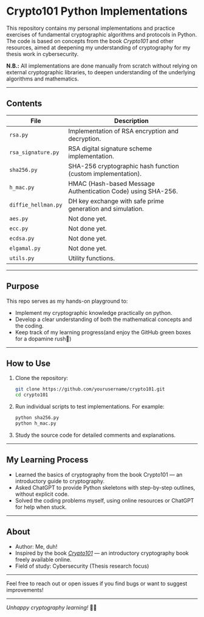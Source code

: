 # Crypto101 Python Implementations

This repository contains my personal implementations and practice exercises of fundamental cryptographic algorithms and protocols in Python. The code is based on concepts from the book *Crypto101* and other resources, aimed at deepening my understanding of cryptography for my thesis work in cybersecurity.


**N.B.:** All implementations are done manually from scratch without relying on external cryptographic libraries, to deepen understanding of the underlying algorithms and mathematics.

---

## Contents

| File                     | Description                                          |
|--------------------------|------------------------------------------------------|
| `rsa.py`                 | Implementation of RSA encryption and decryption.    |
| `rsa_signature.py`       | RSA digital signature scheme implementation.        |
| `sha256.py`              | SHA-256 cryptographic hash function (custom implementation). |
| `h_mac.py`               | HMAC (Hash-based Message Authentication Code) using SHA-256. |
| `diffie_hellman.py`      | DH key exchange with safe prime generation and simulation. |
| `aes.py`                 | Not done yet.                                         |
| `ecc.py`                 | Not done yet.                                         |
| `ecdsa.py`               | Not done yet.                                         |
| `elgamal.py`             | Not done yet.                                         |
| `utils.py`               | Utility functions.                                    |

---

## Purpose

This repo serves as my hands-on playground to:

- Implement my cryptographic knowledge practically on python.
- Develop a clear understanding of both the mathematical concepts and the coding.
- Keep track of my learning progress(and enjoy the GitHub green boxes for a dopamine rush🤩)

---

## How to Use 

1. Clone the repository:

   ```bash
   git clone https://github.com/yourusername/crypto101.git
   cd crypto101
   ```

2. Run individual scripts to test implementations. For example:

   ```bash
   python sha256.py
   python h_mac.py
   ```

3. Study the source code for detailed comments and explanations.

---

## My Learning Process

* Learned the basics of cryptography from the book Crypto101 — an introductory guide to cryptography.
* Asked ChatGPT to provide Python skeletons with step-by-step outlines, without explicit code.
* Solved the coding problems myself, using online resources or ChatGPT for help when stuck.

---

## About

* Author: Me, duh! 
* Inspired by the book [*Crypto101*](https://crypto101.io/) — an introductory cryptography book freely available online.
* Field of study: Cybersecurity (Thesis research focus)

---

Feel free to reach out or open issues if you find bugs or want to suggest improvements!

---

*Unhappy cryptography learning!* 🔐🚀
